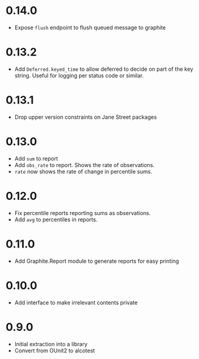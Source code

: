 0.14.0
======

* Expose `flush` endpoint to flush queued message to graphite

0.13.2
======

* Add `Deferred.keyed_time` to allow deferred to decide on part of the key
  string. Useful for logging per status code or similar.

0.13.1
======

* Drop upper version constraints on Jane Street packages

0.13.0
======

* Add `sum` to report
* Add `obs_rate` to report. Shows the rate of observations.
* `rate` now shows the rate of change in percentile sums.

0.12.0
======

* Fix percentile reports reporting sums as observations.
* Add `avg` to percentiles in reports.

0.11.0
======

* Add Graphite.Report module to generate reports for easy printing

0.10.0
======

* Add interface to make irrelevant contents private

0.9.0
=====

* Initial extraction into a library
* Convert from OUnit2 to alcotest
